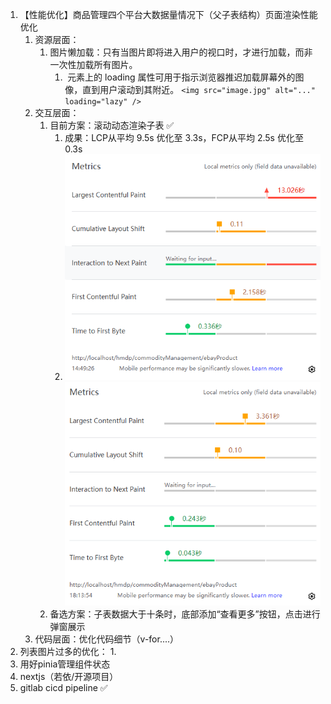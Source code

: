1. 【性能优化】商品管理四个平台大数据量情况下（父子表结构）页面渲染性能优化
	1. 资源层面：
		1. 图片懒加载：只有当图片即将进入用户的视口时，才进行加载，而非一次性加载所有图片。
			1. <img> 元素上的 loading 属性可用于指示浏览器推迟加载屏幕外的图像，直到用户滚动到其附近。
			`<img src="image.jpg" alt="..." loading="lazy" />`
	1. 交互层面：
		1. 目前方案：滚动动态渲染子表 ✅
			1. 成果：LCP从平均 9.5s 优化至 3.3s，FCP从平均 2.5s 优化至 0.3s
			2. ![](Knowledge_Skill/Images/82dd82aa09fc2dbd1fb3a7f223ed6453.png)![](Knowledge_Skill/Images/6c332c271da06d9dce9d324d46fe08b1.png)
		2. 备选方案：子表数据大于十条时，底部添加“查看更多”按钮，点击进行弹窗展示
	2. 代码层面：优化代码细节（v-for....）
2. 列表图片过多的优化：
	1. 
3. 用好pinia管理组件状态
4. nextjs（若依/开源项目）
5. gitlab cicd pipeline ✅